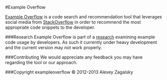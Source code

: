 #Example Overflow

[Example Overflow](http://www.exampleoverflow.net/) is a code search and recommendation tool that leverages social media from [StackOverflow](http://stackoverflow.com/) in order to recommend the most appropriate code snippets to the developer.  

###Research
Example Overflow is part of a [research](http://www.cs.tau.ac.il/~alexeyza/example/exampleoverflow.pdf) examining example code usage by developers.
As such it currently under heavy development and the current version may not work properly.

###Contributing
We would appreciate any feedback you may have regarding the tool or our approach.

###Copyright
exampleoverflow © 2012-2013 Alexey Zagalsky